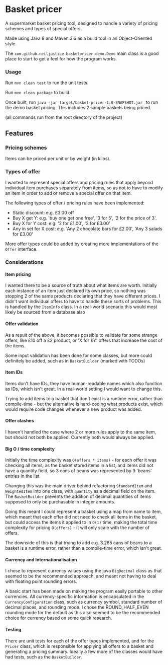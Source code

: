 # Basket pricer

A supermarket basket pricing tool, designed to handle a variety of pricing schemes and types of special offers.

Made using Java 8 and Maven 3.6 as a build tool in an Object-Oriented style.

The `com.github.neiljustice.basketpricer.demo.Demo` main class is a good place to start to get a feel for how the program works.

### Usage

Run `mvn clean test` to run the unit tests.

Run `mvn clean package` to build.

Once built, run `java -jar target/basket-pricer-1.0-SNAPSHOT.jar ` to run the demo basket pricing. This includes 2 sample baskets being priced.

(all commands run from the root directory of the project)

## Features

### Pricing schemes

Items can be priced per unit or by weight (in kilos).

### Types of offer

I wanted to represent special offers and pricing rules that apply beyond individual item purchases separately from items, so as not to have to modify an item in order to add or remove a special offer on that item.

The following types of offer / pricing rules have been implemented:

* Static discount: e.g. £3.00 off
* Buy X get Y: e.g. 'buy one get one free', '3 for 5', '2 for the price of 3'.
* Buy X for Y cost: e.g. '2 for £1.00', '3 for £3.00'
* Any in set for X cost: e.g. 'Any 2 chocolate bars for £2.00', 'Any 3 salads for £3.00'

More offer types could be added by creating more implementations of the `Offer` interface.

### Considerations

#### Item pricing

I wanted there to be a source of truth about what items are worth. Initially each instance of an item just declared its own price, so nothing was stopping 2 of the same products declaring that they have different prices. I didn't want individual offers to have to handle these sorts of problems. This is handled by the `ItemInfo` class. In a real-world scenario this would most likely be sourced from a database.also

#### Offer validation

As a result of the above, it becomes possible to validate for some strange offers, like £10 off a £2 product, or 'X for £Y' offers that increase the cost of the items.

Some input validation has been done for some classes, but more could definitely be added, such as in `BasketBuilder` (marked with TODOs)

#### Item IDs

Items don't have IDs, they have human-readable names which also function as IDs, which isn't great.  In a real-world setting I would want to change this.

Trying to add items to a basket that don't exist is a runtime error, rather than compile-time - but the alternative is hard-coding what products exist, which would require code changes whenever a new product was added.

#### Offer clashes

I haven't handled the case where 2 or more rules apply to the same item, but should not both be applied. Currently both would always be applied.

#### Big O / time complexity

Initially the time complexity was `O(offers * items)` - for each offer it was checking all items, as the basket stored items in a list, and items did not have a quantity field, so 3 cans of beans was represented by 3 'beans' entries in the list.  

Changing this was the main driver behind refactoring `StandardItem` and `WeightedItem` into one class, with `quantity` as a decimal field on the item. The `BasketBuilder` prevents the addition of decimal quantities of items supposed to only be purchasable in integer amounts.

Doing this meant I could represent a basket using a map from name to item, which meant that each offer did not need to check all items in the basket, but could access the items it applied to in `O(1)` time, making the total time complexity for pricing `O(offers)` - it will only scale with the number of offers.

The downside of this is that trying to add e.g. 3.265 cans of beans to a basket is a runtime error, rather than a compile-time error, which isn't great.

#### Currency and Internationalisation

I chose to represent currency values using the java `BigDecimal` class as that seemed to be the recommended approach, and meant not having to deal with floating point rounding errors.

A basic start has been made on making the program easily portable to other currencies.  All currency-specific information is encapsulated in the `CurrencyConfiguration` class, such as currency symbol, standard number of decimal places, and rounding mode. I chose the ROUND_HALF_EVEN rounding mode for the default as this also seemed to be the recommended choice for currency based on some quick research.

#### Testing

There are unit tests for each of the offer types implemented, and for the `Pricer` class, which is responsible for applying all offers to a basket and generating a pricing summary.  Ideally a few more of the classes would have had tests, such as the `BasketBuilder`.